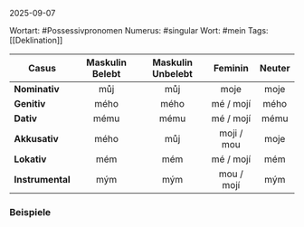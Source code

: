 
2025-09-07

Wortart: #Possessivpronomen
Numerus: #singular
Wort: #mein
Tags: [[Deklination]]

|Casus|Maskulin Belebt|Maskulin Unbelebt|Feminin|Neuter|
|---|:---:|:---:|:---:|:---:|
|**Nominativ**|můj|můj |moje |moje |
|**Genitiv**|mého |mého |mé / mojí |mého |
|**Dativ**|mému |mému |mé / mojí |mému |
|**Akkusativ**|mého |můj |moji / mou |moje |
|**Lokativ**|mém |mém |mé / mojí |mém |
|**Instrumental**|mým |mým |mou / mojí |mým |

### Beispiele
